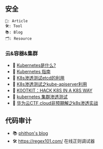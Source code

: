 ## 安全
```
📄: Article
🛠: Tool
📚: Blog
🗂: Resource
```


### 云&容器&集群
- 📄 [Kubernetes是什么?](https://www.redhat.com/zh/topics/containers/what-is-kubernetes)
- 📄 [Kubernetes 指南](https://www.bookstack.cn/read/feiskyer-kubernetes-handbook-202005/README.md)
- 📄 [K8s渗透测试etcd的利用](https://www.cdxy.me/?p=827)
- 📄 [K8s渗透测试之kube-apiserver利用](https://xz.aliyun.com/t/9031)
- 📄 [K0OTKIT：HACK K8S IN A K8S WAY](http://blog.nsfocus.net/k0otkithack-k8s-in-a-k8s-way/)
- 📄 [kubernetes 集群渗透测试](https://blog.riskivy.com/kubernetes-%E9%9B%86%E7%BE%A4%E6%B8%97%E9%80%8F%E6%B5%8B%E8%AF%95/)
- 📄 [华为云CTF cloud非预期解之k8s渗透实战](https://annevi.cn/2020/12/21/华为云ctf-cloud非预期解之k8s渗透实战)


## 代码审计
- 📚 [phithon's blog](https://www.leavesongs.com/)
- 🛠 https://regex101.com/ 在线正则调试器
